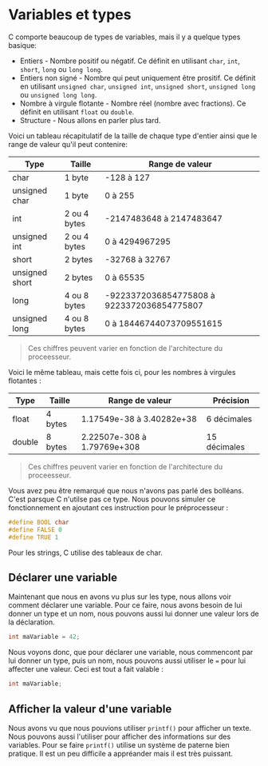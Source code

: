 # Variables et types

C comporte beaucoup de types de variables, mais il y a quelque types basique:

- Entiers - Nombre positif ou négatif. Ce définit en utilisant `char`, `int`, `short`, `long` ou `long long`.
- Entiers non signé - Nombre qui peut uniquement être prositif. Ce définit en utilisant `unsigned char`, `unsigned int`, `unsigned short`, `unsigned long` ou `unsigned long long`.
- Nombre à virgule flotante - Nombre réel (nombre avec fractions). Ce définit en utilisant `float` ou `double`.
- Structure - Nous allons en parler plus tard.

Voici un tableau récapitulatif de la taille de chaque type d'entier ainsi que le range de valeur qu'il peut contenire:

|Type          |Taille      |Range de valeur                           |
|--------------|------------|------------------------------------------|
|char          |1 byte      |-128 à 127                                |
|unsigned char |1 byte      |0 à 255                                   |
|int           |2 ou 4 bytes|-2147483648 à 2147483647                  |
|unsigned int  |2 ou 4 bytes|0 à 4294967295                            |
|short         |2 bytes     |-32768 à 32767                            |
|unsigned short|2 bytes     |0 à 65535                                 |
|long          |4 ou 8 bytes|-9223372036854775808 à 9223372036854775807|
|unsigned long |4 ou 8 bytes|0 à 18446744073709551615                  |

> Ces chiffres peuvent varier en fonction de l'architecture du proceesseur.

Voici le même tableau, mais cette fois ci, pour les nombres à virgules flotantes :

|Type   |Taille |Range de valeur            |Précision     |
|-------|-------|---------------------------|--------------|
|float  |4 bytes|1.17549e-38 à 3.40282e+38  |6 décimales   |
|double |8 bytes|2.22507e-308 à 1.79769e+308|15 décimales  |

> Ces chiffres peuvent varier en fonction de l'architecture du proceesseur.

Vous avez peu être remarqué que nous n'avons pas parlé des bolléans. C'est parsque C n'utilse pas ce type. Nous pouvons simuler ce fonctionnement en ajoutant ces instruction pour le préprocesseur :

```c
#define BOOL char
#define FALSE 0
#define TRUE 1
```

Pour les strings, C utilise des tableaux de char.

## Déclarer une variable

Maintenant que nous en avons vu plus sur les type, nous allons voir comment déclarer une variable. Pour ce faire, nous avons besoin de lui donner un type et un nom, nous pouvons aussi lui donner une valeur lors de la déclaration.

```c
int maVariable = 42;
```

Nous voyons donc, que pour déclarer une variable, nous commencont par lui donner un type, puis un nom, nous pouvons aussi utiliser le `=` pour lui affecter une valeur. Ceci est tout a fait valable :

```c
int maVariable;
```

## Afficher la valeur d'une variable

Nous avons vu que nous pouvions utiliser `printf()` pour afficher un texte. Nous pouvons aussi l'utiliser pour afficher des informations sur des variables. Pour se faire `printf()` utilise un système de paterne bien pratique. Il est un peu difficile a appréander mais il est très puissant.